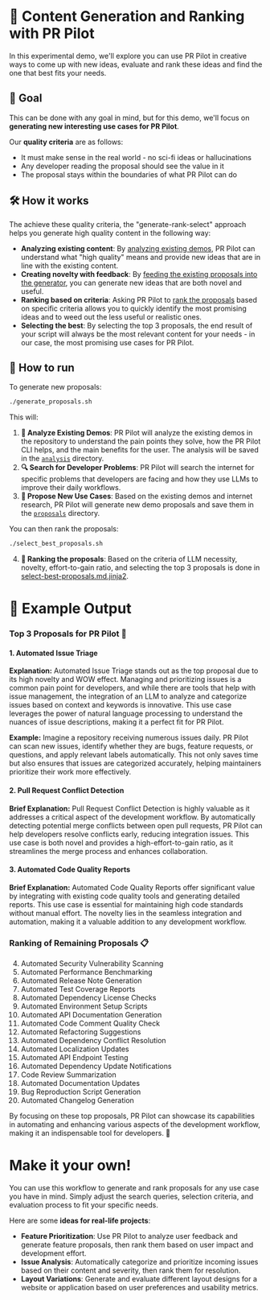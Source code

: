 # 🚀 Content Generation and Ranking with PR Pilot

In this experimental demo, we'll explore you can use PR Pilot in creative ways to 
come up with new ideas, evaluate and rank these ideas and find the one that best fits your needs.


## 🎯 Goal
This can be done with any goal in mind, but for this demo, we'll focus on **generating new interesting use cases for PR Pilot**.

Our **quality criteria** are as follows:
- It must make sense in the real world - no sci-fi ideas or hallucinations
- Any developer reading the proposal should see the value in it
- The proposal stays within the boundaries of what PR Pilot can do

## 🛠️ How it works

The achieve these quality criteria, the "generate-rank-select" approach helps you generate high quality content in the following way:
- **Analyzing existing content**: By [analyzing existing demos](understand-existing-demo.md.jinja2), PR Pilot can understand what "high quality" means and provide new ideas that are in line with the existing content.
- **Creating novelty with feedback**: By [feeding the existing proposals into the generator](https://github.com/PR-Pilot-AI/demo/blob/1eb9409eef5ff1929b8a2251ec19c48c7396f566/generate-rank-select/select-best-proposals.md.jinja2#L4C1-L5C73), you can generate new ideas that are both novel and useful.
- **Ranking based on criteria**: Asking PR Pilot to [rank the proposals](https://github.com/PR-Pilot-AI/demo/blob/1eb9409eef5ff1929b8a2251ec19c48c7396f566/generate-rank-select/select-best-proposals.md.jinja2#L7) based on specific criteria allows you to quickly identify the most promising ideas and to weed out the less useful or realistic ones.
- **Selecting the best**: By selecting the top 3 proposals, the end result of your script will always be the most relevant content for your needs - in our case, the most promising use cases for PR Pilot.


## 🚦 How to run

To generate new proposals:

```bash
./generate_proposals.sh
```

This will:

1. **📂 Analyze Existing Demos**: PR Pilot will analyze the existing demos in the repository to understand the pain points they solve, how the PR Pilot CLI helps, and the main benefits for the user. The analysis will be saved in the [`analysis`](analysis) directory.
2. **🔍 Search for Developer Problems**: PR Pilot will search the internet for specific problems that developers are facing and how they use LLMs to improve their daily workflows.
3. **🧠 Propose New Use Cases**: Based on the existing demos and internet research, PR Pilot will generate new demo proposals and save them in the [`proposals`](proposals) directory.

You can then rank the proposals:

```bash
./select_best_proposals.sh
```

4. **🚦 Ranking the proposals**: Based on the criteria of LLM necessity, novelty, effort-to-gain ratio, and selecting the top 3 proposals is done in [select-best-proposals.md.jinja2](select-best-proposals.md.jinja2).



# 📄 Example Output

### Top 3 Proposals for PR Pilot 🚀

#### 1. **Automated Issue Triage**
**Explanation:**
Automated Issue Triage stands out as the top proposal due to its high novelty and WOW effect. Managing and prioritizing issues is a common pain point for developers, and while there are tools that help
with issue management, the integration of an LLM to analyze and categorize issues based on context and keywords is innovative. This use case leverages the power of natural language processing to
understand the nuances of issue descriptions, making it a perfect fit for PR Pilot.

**Example:**
Imagine a repository receiving numerous issues daily. PR Pilot can scan new issues, identify whether they are bugs, feature requests, or questions, and apply relevant labels automatically. This not only
saves time but also ensures that issues are categorized accurately, helping maintainers prioritize their work more effectively.

#### 2. **Pull Request Conflict Detection**
**Brief Explanation:**
Pull Request Conflict Detection is highly valuable as it addresses a critical aspect of the development workflow. By automatically detecting potential merge conflicts between open pull requests, PR Pilot
can help developers resolve conflicts early, reducing integration issues. This use case is both novel and provides a high-effort-to-gain ratio, as it streamlines the merge process and enhances
collaboration.

#### 3. **Automated Code Quality Reports**
**Brief Explanation:**
Automated Code Quality Reports offer significant value by integrating with existing code quality tools and generating detailed reports. This use case is essential for maintaining high code standards
without manual effort. The novelty lies in the seamless integration and automation, making it a valuable addition to any development workflow.

### Ranking of Remaining Proposals 📋

4. Automated Security Vulnerability Scanning
5. Automated Performance Benchmarking
6. Automated Release Note Generation
7. Automated Test Coverage Reports
8. Automated Dependency License Checks
9. Automated Environment Setup Scripts
10. Automated API Documentation Generation
11. Automated Code Comment Quality Check
12. Automated Refactoring Suggestions
13. Automated Dependency Conflict Resolution
14. Automated Localization Updates
15. Automated API Endpoint Testing
16. Automated Dependency Update Notifications
17. Code Review Summarization
18. Automated Documentation Updates
19. Bug Reproduction Script Generation
20. Automated Changelog Generation

By focusing on these top proposals, PR Pilot can showcase its capabilities in automating and enhancing various aspects of the development workflow, making it an indispensable tool for developers. 🌟


# Make it your own!
You can use this workflow to generate and rank proposals for any use case you have in mind. 
Simply adjust the search queries, selection criteria, and evaluation process to fit your specific needs.

Here are some **ideas for real-life projects**:
- **Feature Prioritization**: Use PR Pilot to analyze user feedback and generate feature proposals, then rank them based on user impact and development effort.
- **Issue Analysis**: Automatically categorize and prioritize incoming issues based on their content and severity, then rank them for resolution.
- **Layout Variations**: Generate and evaluate different layout designs for a website or application based on user preferences and usability metrics.